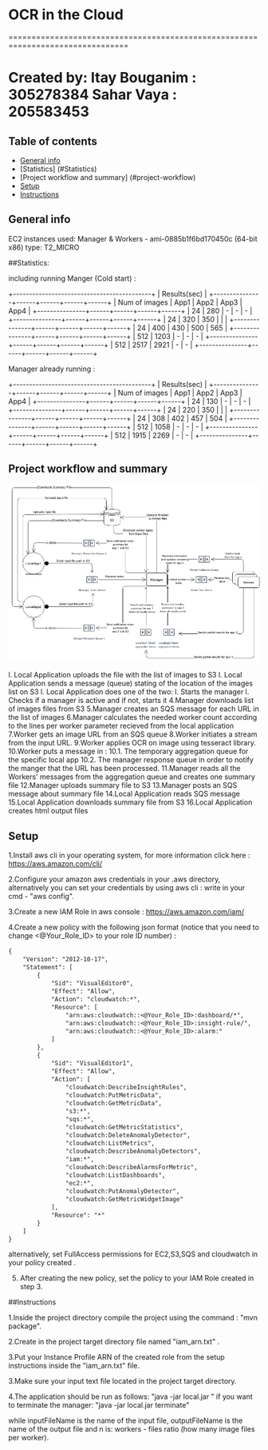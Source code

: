 # OCR in the Cloud

================================================================================

Created by:
	Itay Bouganim : 305278384
	Sahar Vaya : 205583453
================================================================================

## Table of contents
* [General info](#general-info)
* [Statistics] (#Statistics)
* [Project workflow and summary] (#project-workflow)
* [Setup](#setup)
* [Instructions](#Instructions)

## General info

EC2 instances used:
Manager & Workers - ami-0885b1f6bd170450c (64-bit x86) type: T2_MICRO

##Statistics:

including running Manger (Cold start) :

+-------------------------------------------+
|                Results(sec)               |
+---------------+------+------+------+------+
| Num of images | App1 | App2 | App3 | App4 |
+---------------+------+------+------+------+
|       24      |  280 |   -  |   -  |   -  |
+---------------+------+------+------+------+
|       24      |  320 |  350 |      |      |
+---------------+------+------+------+------+
|       24      |  400 |  430 |  500 |  565 |
+---------------+------+------+------+------+
|      512      | 1203 |   -  |   -  |   -  |
+---------------+------+------+------+------+
|      512      | 2517 | 2921 |   -  |   -  |
+---------------+------+------+------+------+

Manager already running : 

+-------------------------------------------+
|                Results(sec)               |
+---------------+------+------+------+------+
| Num of images | App1 | App2 | App3 | App4 |
+---------------+------+------+------+------+
|       24      |  130 |   -  |   -  |   -  |
+---------------+------+------+------+------+
|       24      |  220 |  350 |      |      |
+---------------+------+------+------+------+
|       24      |  308 |  402 |  457 |  504 |
+---------------+------+------+------+------+
|      512      | 1058 |   -  |   -  |   -  |
+---------------+------+------+------+------+
|      512      | 1915 | 2269 |   -  |   -  |
+---------------+------+------+------+------+



## Project workflow and summary

![Project workflow diagram](https://github.com/itaybou/AWS-Cloud-OCR-Parser-Java/blob/main/design.png)

l. Local Application uploads the file with the list of images to S3
l. Local Application sends a message (queue) stating of the location of the images list on S3
l. Local Application does one of the two:
	l. Starts the manager
	l. Checks if a manager is active and if not, starts it
4.Manager downloads list of images files from S3
5.Manager creates an SQS message for each URL in the list of images
6.Manager calculates the needed worker count according to the lines per worker
parameter recieved from the local application
7.Worker gets an image URL from an SQS queue
8.Worker initiates a stream from the input URL.
9.Worker applies OCR on image using tesseract library.
10.Worker puts a message in :
	10.1. The temporary aggregation queue for the specific local app 
	10.2. The manager response queue in order to notify the manger that the URL has been processed.
11.Manager reads all the Workers' messages from the aggregation queue and creates one summary file
12.Manager uploads summary file to S3
13.Manager posts an SQS message about summary file
14.Local Application reads SQS message
15.Local Application downloads summary file from S3
16.Local Application creates html output files

## Setup
1.Install aws cli in your operating system, for more information click here :
https://aws.amazon.com/cli/

2.Configure your amazon aws credentials in your .aws directory, alternatively you can set your credentials by using aws cli : 
write in your cmd - "aws config".

3.Create a new IAM Role in aws console :
https://aws.amazon.com/iam/


4.Create a new policy with the following json format (notice that you need to change <@Your_Role_ID> to your role ID number) :
```
{
    "Version": "2012-10-17",
    "Statement": [
        {
            "Sid": "VisualEditor0",
            "Effect": "Allow",
            "Action": "cloudwatch:*",
            "Resource": [
                "arn:aws:cloudwatch::<@Your_Role_ID>:dashboard/*",
                "arn:aws:cloudwatch::<@Your_Role_ID>:insight-rule/",
                "arn:aws:cloudwatch::<@Your_Role_ID>:alarm:"
            ]
        },
        {
            "Sid": "VisualEditor1",
            "Effect": "Allow",
            "Action": [
                "cloudwatch:DescribeInsightRules",
                "cloudwatch:PutMetricData",
                "cloudwatch:GetMetricData",
                "s3:*",
                "sqs:*",
                "cloudwatch:GetMetricStatistics",
                "cloudwatch:DeleteAnomalyDetector",
                "cloudwatch:ListMetrics",
                "cloudwatch:DescribeAnomalyDetectors",
                "iam:*",
                "cloudwatch:DescribeAlarmsForMetric",
                "cloudwatch:ListDashboards",
                "ec2:*",
                "cloudwatch:PutAnomalyDetector",
                "cloudwatch:GetMetricWidgetImage"
            ],
            "Resource": "*"
        }
    ]
}
```

alternatively, set FullAccess permissions for EC2,S3,SQS and cloudwatch in your policy created .

5. After creating the new policy, set the policy to your IAM Role created in step 3.


##Instructions

1.Inside the project directory compile the project using the command : "mvn package".

2.Create in the project target directory file named "iam_arn.txt" .

3.Put your Instance Profile ARN of the created role from the setup instructions inside the "iam_arn.txt" file.

3.Make sure your input text file located in the project target directory.

4.The application should be run as follows:
	"java -jar local.jar <inputFileName> <outputFileName> <n>"
if you want to terminate the manager:
	"java -jar local.jar <inputFileName> <outputFileName> <n> terminate"

while inputFileName is the name of the input file, outputFileName is the name of the output file and 
n is: workers - files ratio (how many image files per worker).


